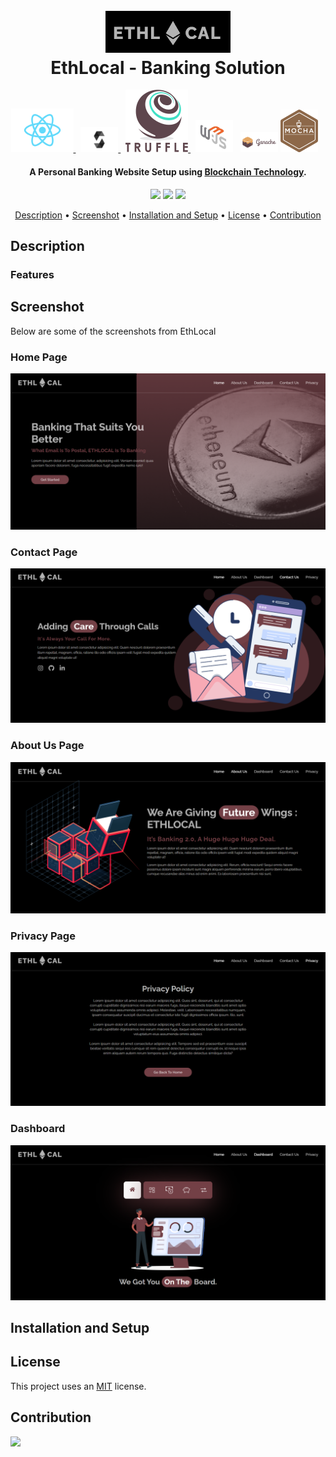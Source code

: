 <h1 align="center">
  <br>
  <a><img src="https://github.com/himakhaitan/EthLocal/blob/main/resources/logo.png" width="200"></a>
  <br>  
  EthLocal - Banking Solution
  <br>
</h1>
<p align="center">

<a href="https://reactjs.org/">
<img src="https://github.com/himakhaitan/EthLocal/blob/main/resources/react.png" width="100">
</a>&nbsp;
<a href="https://soliditylang.org/">
<img src="https://github.com/himakhaitan/EthLocal/blob/main/resources/Solidity.svg" width="60">
</a>&nbsp;
<a href="https://www.trufflesuite.com/">
<img src="https://github.com/himakhaitan/EthLocal/blob/main/resources/trufflenew.png" width="100">
</a>
&nbsp;
<a href="https://www.npmjs.com/package/web3"><img src="https://github.com/himakhaitan/EthLocal/blob/main/resources/web3.jpg" width="60"></a>
  &nbsp;
<a href="https://github.com/trufflesuite/ganache"><img src="https://github.com/himakhaitan/EthLocal/blob/main/resources/ganachetrans.png" width="60"></a>
<a href="https://mochajs.org/"><img src="https://github.com/himakhaitan/EthLocal/blob/main/resources/mocha.png" width="60"></a>
&nbsp;&nbsp;

</p>
<h4 align="center">A Personal Banking Website Setup using <a href="https://ethereum.org/en/" target="_blank">Blockchain Technology</a>.</h4>

<p align="center">
  <a >
    <img src="https://img.shields.io/badge/dependencies-up%20to%20date-brightgreen.svg">
       
  </a>
  <a href="https://github.com/himakhaitan/EthLocal/issues"><img src="https://img.shields.io/github/issues/himakhaitan/EthLocal.svg"></a>
  
  <a href="https://opensource.org/licenses/MIT">
    <img src="https://img.shields.io/badge/license-MIT-green.svg">
  </a>
</p>

<p align="center">
  <a href="#description">Description</a> •
  <a href="#screenshot">Screenshot</a> •
  <a href="#installation-and-setup">Installation and Setup</a> •
  <a href="#license">License</a> • <a href="#contribution">Contribution</a>
</p>

## Description

### Features

## Screenshot

Below are some of the screenshots from EthLocal

### Home Page

<img src="https://github.com/himakhaitan/EthLocal/blob/main/resources/1.png">

### Contact Page

<img src="https://github.com/himakhaitan/EthLocal/blob/main/resources/3.png">

### About Us Page

<img src="https://github.com/himakhaitan/EthLocal/blob/main/resources/2.png">

### Privacy Page

<img src="https://github.com/himakhaitan/EthLocal/blob/main/resources/4.png">

### Dashboard

<img src="https://github.com/himakhaitan/EthLocal/blob/main/resources/5.png">

## Installation and Setup

## License

This project uses an [MIT](https://opensource.org/licenses/MIT) license.

## Contribution

<p><a href="https://github.com/himakhaitan/EthLocal/graphs/contributors">
  <img src="https://contrib.rocks/image?repo=himakhaitan/EthLocal" />
</a></p>
